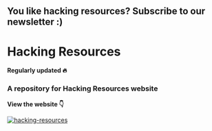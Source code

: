 ## You like hacking resources? Subscribe to our newsletter :)

# Hacking Resources 
**Regularly updated :fire:** 

### A repository for Hacking Resources website

**View the website :point_down:**

[![hacking-resources](https://hacking-resources.com/assets/img/logo.png)](http://hacking-resources.com)





